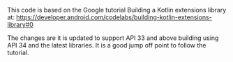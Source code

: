 This code is based on the Google tutorial Building a Kotlin extensions library at:
https://developer.android.com/codelabs/building-kotlin-extensions-library#0

The changes are it is updated to support API 33 and above building using API 34 and the latest libraries. It is a good jump off point to follow the tutorial.

